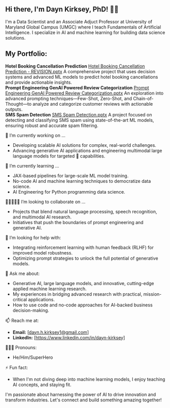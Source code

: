 ## Hi there, I'm Dayn Kirksey, PhD! 👋🏼

I'm a Data Scientist and an Associate Adjuct Professor at University of Maryland Global Campus (UMGC) where I teach Fundamentals of Artificial Intelligence. I specialize in AI and machine learning for building data science solutions.

## My Portfolio:
**Hotel Booking Cancellation Prediction**  [Hotel Booking Cancellation Prediction - REVISION.pptx](https://github.com/user-attachments/files/18947470/Hotel.Booking.Cancellation.Prediction.-.REVISION.pptx)
  A comprehensive project that uses decision systems and advanced ML models to predict hotel booking cancellations and provide actionable insights.  
**Prompt Engineering GenAI Powered Review Categorization**  [Prompt Engineering GenAI Powered Review Categorization.pptx](https://github.com/user-attachments/files/18947478/Prompt.Engineering.GenAI.Powered.Review.Categorization.pptx)
  An exploration into advanced prompting techniques—Few-Shot, Zero-Shot, and Chain-of-Thought—to analyze and categorize customer reviews with actionable outputs.  
**SMS Spam Detection**  [SMS Spam Detection.pptx](https://github.com/user-attachments/files/18947479/SMS.Spam.Detection.pptx)
  A project focused on detecting and classifying SMS spam using state-of-the-art ML models, ensuring robust and accurate spam filtering.  
  

🔭 I’m currently working on ...
- Developing scalable AI solutions for complex, real-world challenges.
- Advancing generative AI applications and engineering multimodal large language models for targeted 🎯 capabilities.
  
🌱 I’m currently learning ...
- JAX-based pipelines for large-scale ML model training.
- No-code AI and machine learning techniques to democratize data science.
- AI Engineering for Python programming data science.
  
👩🏾‍🤝‍👨🏾 I’m looking to collaborate on ...
- Projects that blend natural language processing, speech recognition, and multimodal AI research.
- Initiatives that push the boundaries of prompt engineering and generative AI.
  
🤔 I’m looking for help with:
- Integrating reinforcement learning with human feedback (RLHF) for improved model robustness.
- Optimizing prompt strategies to unlock the full potential of generative models.
  
💬 Ask me about:
- Generative AI, large language models, and innovative, cutting-edge applied machine learning research.
- My experiences in bridging advanced research with practical, mission-critical applications.
- How to use code and no-code approaches for AI-backed business decision-making.

📫 Reach me at:
- **Email:** [dayn.h.kirksey1@gmail.com]
- **LinkedIn:** [https://www.linkedin.com/in/dayn-kirksey]
  
👨🏽‍🦲 Pronouns:
- He/Him/SuperHero
  
⚡ Fun fact:
- When I'm not diving deep into machine learning models, I enjoy teaching AI concepts, and staying fit.
  
I'm passionate about harnessing the power of AI to drive innovation and transform industries. Let's connect and build something amazing together!
```

